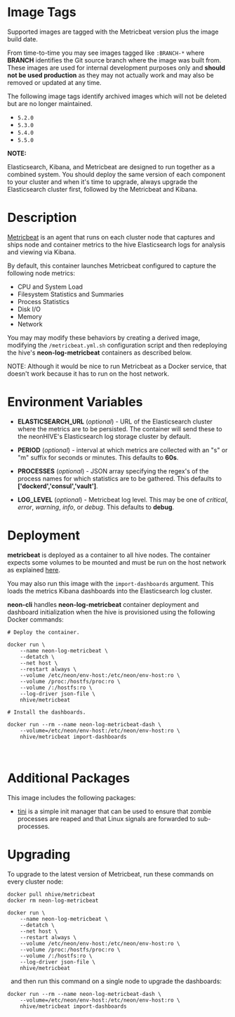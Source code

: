 # Image Tags

Supported images are tagged with the Metricbeat version plus the image build date.

From time-to-time you may see images tagged like `:BRANCH-*` where **BRANCH** identifies the Git source branch where the image was built from.  These images are used for internal development purposes only and **should not be used production** as they may not actually work and may also be removed or updated at any time.

The following image tags identify archived images which will not be deleted but are no longer maintained.

* `5.2.0`
* `5.3.0`
* `5.4.0`
* `5.5.0`

**NOTE:**

Elasticsearch, Kibana, and Metricbeat are designed to run together as a combined system.  You should deploy the same version of each component to your cluster and when it's time to upgrade, always upgrade the Elasticsearch cluster first, followed by the Metricbeat and Kibana.

# Description

[Metricbeat](https://www.elastic.co/guide/en/beats/metricbeat/current/metricbeat-overview.html) is an agent that runs on each cluster node that captures and ships node and container metrics to the hive Elasticsearch logs for analysis and viewing via Kibana.

By default, this container launches Metricbeat configured to capture the following node metrics:

* CPU and System Load
* Filesystem Statistics and Summaries
* Process Statistics
* Disk I/O
* Memory
* Network

You may may modify these behaviors by creating a derived image, modifying the `/metricbeat.yml.sh` configuration script and then redeploying the hive's **neon-log-metricbeat** containers as described below.

NOTE: Although it would be nice to run Metricbeat as a Docker service, that doesn't work because it has to run on the host network.

# Environment Variables

* **ELASTICSEARCH_URL** (*optional*) - URL of the Elasticsearch cluster where the metrics are to be persisted.  The container will send these to the neonHIVE's Elasticsearch log storage cluster by default.

* **PERIOD** (*optional*) - interval at which metrics are collected with an "s" or "m" suffix for seconds or minutes.  This defaults to **60s**.

* **PROCESSES** (*optional*) - JSON array specifying the regex's of the process names for which statistics are to be gathered.  This defaults to **['dockerd','consul','vault']**.

* **LOG_LEVEL** (*optional*) - Metricbeat log level.  This may be one of *critical*, *error*, *warning*, *info*, or *debug*.  This defaults to **debug**.

# Deployment

**metricbeat** is deployed as a container to all hive nodes.  The container expects some volumes to be mounted and must be run on the host network as explained [here](https://www.elastic.co/guide/en/beats/metricbeat/current/running-in-container.html).

You may also run this image with the `import-dashboards` argument.  This loads the metrics Kibana dashboards into the Elasticsearch log cluster.  

**neon-cli** handles **neon-log-metricbeat** container deployment and dashboard initialization when the hive is provisioned using the following Docker commands:

````
# Deploy the container.

docker run \
    --name neon-log-metricbeat \
    --detatch \
    --net host \
    --restart always \
    --volume /etc/neon/env-host:/etc/neon/env-host:ro \
    --volume /proc:/hostfs/proc:ro \
    --volume /:/hostfs:ro \
    --log-driver json-file \
    nhive/metricbeat

# Install the dashboards.
    
docker run --rm --name neon-log-metricbeat-dash \
    --volume=/etc/neon/env-host:/etc/neon/env-host:ro \
    nhive/metricbeat import-dashboards
````
&nbsp;
# Additional Packages

This image includes the following packages:

* [tini](https://github.com/krallin/tini) is a simple init manager that can be used to ensure that zombie processes are reaped and that Linux signals are forwarded to sub-processes.

# Upgrading

To upgrade to the latest version of Metricbeat, run these commands on every cluster node:

````
docker pull nhive/metricbeat
docker rm neon-log-metricbeat

docker run \
    --name neon-log-metricbeat \
    --detatch \
    --net host \
    --restart always \
    --volume /etc/neon/env-host:/etc/neon/env-host:ro \
    --volume /proc:/hostfs/proc:ro \
    --volume /:/hostfs:ro \
    --log-driver json-file \
    nhive/metricbeat
````
&nbsp;
and then run this command on a single node to upgrade the dashboards:
````
docker run --rm --name neon-log-metricbeat-dash \
    --volume=/etc/neon/env-host:/etc/neon/env-host:ro \
    nhive/metricbeat import-dashboards
````
&nbsp;
